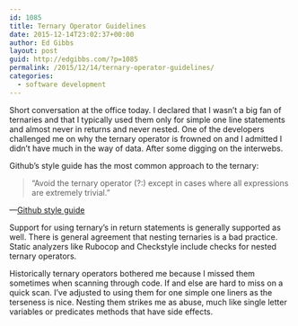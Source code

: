 ```yaml
---
id: 1085
title: Ternary Operator Guidelines
date: 2015-12-14T23:02:37+00:00
author: Ed Gibbs
layout: post
guid: http://edgibbs.com/?p=1085
permalink: /2015/12/14/ternary-operator-guidelines/
categories:
  - software development
---
```

Short conversation at the office today. I declared that I wasn&#8217;t a big fan of ternaries and that I typically used them only for simple one line statements and almost never in returns and never nested. One of the developers challenged me on why the ternary operator is frowned on and I admitted I didn&#8217;t have much in the way of data. After some digging on the interwebs.

Github&#8217;s style guide has the most common approach to the ternary:

> &#8220;Avoid the ternary operator (?:) except in cases where all expressions are extremely trivial.&#8221;

&#8212;[Github style guide](https://github.com/styleguide/ruby)

Support for using ternary&#8217;s in return statements is generally supported as well. There is general agreement that nesting ternaries is a bad practice. Static analyzers like Rubocop and Checkstyle include checks for nested ternary operators.

Historically ternary operators bothered me because I missed them sometimes when scanning through code. If and else are hard to miss on a quick scan. I&#8217;ve adjusted to using them for one simple one liners as the terseness is nice. Nesting them strikes me as abuse, much like single letter variables or predicates methods that have side effects.